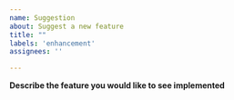 ```yaml
---
name: Suggestion
about: Suggest a new feature
title: ""
labels: 'enhancement'
assignees: ''

---
```


**Describe the feature you would like to see implemented**

